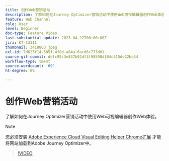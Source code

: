 ```yaml
---
title: 创作Web营销活动
description: 了解如何在Journey Optimizer营销活动中使用Web可视编辑器创作Web体验。
feature: Web Channel
role: User
level: Beginner
doc-type: Feature Video
last-substantial-update: 2023-04-22T00:00:00Z
jira: KT-13111
thumbnail: 3418803.jpeg
exl-id: 7d623f14-505f-4f8d-a84a-6acd6c773d01
source-git-commit: ddfc95c3e837b92df3f98598df04c515de22be34
workflow-type: tm+mt
source-wordcount: '69'
ht-degree: 8%

---
```


# 创作Web营销活动

了解如何在Journey Optimizer营销活动中使用Web可视编辑器创作Web体验。

>[!NOTE]
> 您必须安装 [Adobe Experience Cloud Visual Editing Helper Chrome扩展](https://chrome.google.com/webstore/detail/adobe-experience-cloud-vi/kgmjjkfjacffaebgpkpcllakjifppnca) 才能将网站加载到Adobe Journey Optimizer中。

>[!VIDEO](https://video.tv.adobe.com/v/3418803/?quality=12&learn=on)

